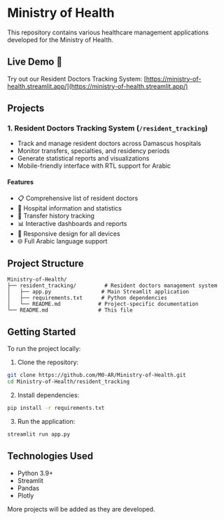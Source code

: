 # Ministry of Health

This repository contains various healthcare management applications developed for the Ministry of Health.

## Live Demo 🚀
Try out our Resident Doctors Tracking System:
[https://ministry-of-health.streamlit.app/](https://ministry-of-health.streamlit.app/)

## Projects

### 1. Resident Doctors Tracking System (`/resident_tracking`)
- Track and manage resident doctors across Damascus hospitals
- Monitor transfers, specialties, and residency periods
- Generate statistical reports and visualizations
- Mobile-friendly interface with RTL support for Arabic

#### Features
- 📋 Comprehensive list of resident doctors
- 🏥 Hospital information and statistics
- 🔄 Transfer history tracking
- 📊 Interactive dashboards and reports
- 📱 Responsive design for all devices
- 🌐 Full Arabic language support

## Project Structure
```
Ministry-of-Health/
├── resident_tracking/         # Resident doctors management system
│   ├── app.py                # Main Streamlit application
│   ├── requirements.txt      # Python dependencies
│   └── README.md            # Project-specific documentation
└── README.md                # This file
```

## Getting Started
To run the project locally:

1. Clone the repository:
```bash
git clone https://github.com/M0-AR/Ministry-of-Health.git
cd Ministry-of-Health/resident_tracking
```

2. Install dependencies:
```bash
pip install -r requirements.txt
```

3. Run the application:
```bash
streamlit run app.py
```

## Technologies Used
- Python 3.9+
- Streamlit
- Pandas
- Plotly

More projects will be added as they are developed.
